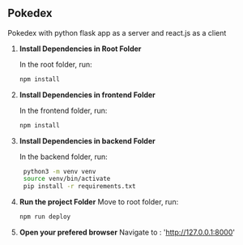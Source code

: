 ## Pokedex
 Pokedex with python flask app as a server and react.js as a client

1. **Install Dependencies in Root Folder**

   In the root folder, run:

   ```bash
   npm install


2. **Install Dependencies in frontend Folder**

   In the frontend folder, run:

   ```bash
   npm install

3. **Install Dependencies in backend Folder**

   In the backend folder, run:

   ```bash
    python3 -m venv venv
    source venv/bin/activate
    pip install -r requirements.txt


4. **Run the project Folder**
    Move to root folder, run:

    ```bash
    npm run deploy

5. **Open your prefered browser**
    Navigate to : 'http://127.0.0.1:8000'

